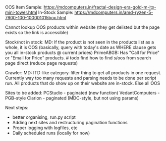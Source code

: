 OOS Item Sample: https://mdcomputers.in/fractal-design-era-gold-m-itx-mini-tower.html
In-Stock Sample: https://mdcomputers.in/amd-ryzen-5-7600-100-100001015box.html

Cannot lookup OOS products within website (they get delisted but the page exists so the link is accessible)

Stock/not in stock:
MD: If the product is not seen in the products list as a whole, it is OOS
(basically, query with today's date as WHERE clause gets you all in-stock products @ current prices)
PrimeABGB: Has "Call for Price" or "Email for Price" products. # todo find how to find s/oos from search page direct (reduce page requests)

Crawler:
MD: ITD-like category-filter thing to get all products in one request. Currently way too many requests and parsing needs to be done per script run.
All products that do show up on their website are in-stock. Else all OOS


Sites to be added:
PCStudio - paginated (new function)
VedantComputers - PGB-style
Clarion - paginated (MDC-style, but not using params)

Next steps:
- better organising, run.py script
- Adding next sites and restructuring pagination functions
- Proper logging with logfiles, etc
- Daily scheduled runs (locally for now)